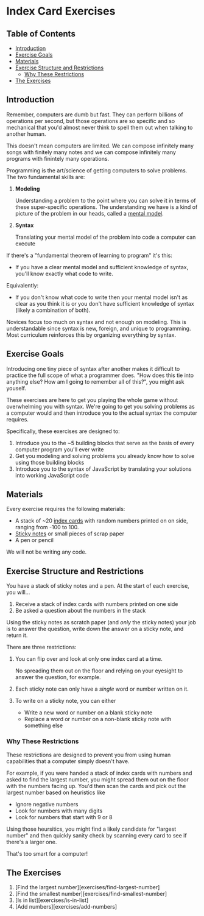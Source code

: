 # Index Card Exercises

## Table of Contents <!-- omit in toc -->

- [Introduction](#introduction)
- [Exercise Goals](#exercise-goals)
- [Materials](#materials)
- [Exercise Structure and Restrictions](#exercise-structure-and-restrictions)
  - [Why These Restrictions](#why-these-restrictions)
- [The Exercises](#the-exercises)

## Introduction

Remember, computers are dumb but fast. They can perform billions of operations per second, but those operations are so specific and so mechanical that you'd almost never think to spell them out when talking to another human.

This doesn't mean computers are limited. We can compose infinitely many songs with finitely many notes and we can compose infinitely many programs with finintely many operations.

Programming is the art/science of getting computers to solve problems.  The two fundamental skills are:

1. **Modeling**

   Understanding a problem to the point where you can solve it in terms of these super-specific operations. The understanding we have is a kind of picture of the problem in our heads, called a [mental model][wiki-mental-model].

1. **Syntax**

   Translating your mental model of the problem into code a computer can execute

If there's a "fundamental theorem of learning to program" it's this:

- If you have a clear mental model and sufficient knowledge of syntax, you'll know exactly what code to write.

Equivalently:

- If you don't know what code to write then your mental model isn't as clear as you think it is or you don't have sufficient knowledge of syntax (likely a combination of both).

Novices focus too much on syntax and not enough on modeling. This is understandable since syntax is new, foreign, and unique to programming.  Most curriculum reinforces this by organizing everything by syntax.

## Exercise Goals

Introducing one tiny piece of syntax after another makes it difficult to practice the full scope of what a programmer does. "How does this tie into anything else? How am I going to remember all of this?", you might ask youself.

These exercises are here to get you playing the whole game without overwhelming you with syntax. We're going to get you solving problems as a computer would and then introduce you to the actual syntax the computer requires.

Specifically, these exercises are designed to:

1. Introduce you to the ~5 building blocks that serve as the basis of every computer program you'll ever write
1. Get you modeling and solving problems you already know how to solve using those building blocks
1. Introduce you to the syntax of JavaScript by translating your solutions into working JavaScript code

## Materials

Every exercise requires the following materials:

- A stack of ~20 [index cards][wiki-index-cards] with random numbers printed on on side, ranging from -100 to 100.
- [Sticky notes][wiki-sticky-notes] or small pieces of scrap paper
- A pen or pencil

We will not be writing any code.

## Exercise Structure and Restrictions

You have a stack of sticky notes and a pen. At the start of each exercise, you will...

1. Receive a stack of index cards with numbers printed on one side
1. Be asked a question about the numbers in the stack

Using the sticky notes as scratch paper (and *only* the sticky notes) your job is to answer the question, write down the answer on a sticky note, and return it.

There are three restrictions:

1. You can flip over and look at only one index card at a time.

   No spreading them out on the floor and relying on your eyesight to answer the question, for example.
1. Each sticky note can only have a *single* word or number written on it.
1. To write on a sticky note, you can either
   - Write a new word or number on a blank sticky note
   - Replace a word or number on a non-blank sticky note with something else

### Why These Restrictions

These restrictions are designed to prevent you from using human capabilities that a computer simply doesn't have.

For example, if you were handed a stack of index cards with numbers and asked to find the largest number, you might spread them out on the floor with the numbers facing up.  You'd then scan the cards and pick out the largest number based on heuristics like

- Ignore negative numbers
- Look for numbers with many digits
- Look for numbers that start with 9 or 8

Using those heursitics, you might find a likely candidate for "largest number" and then quickly sanity check by scanning every card to see if there's a larger one.

That's too smart for a computer!

## The Exercises

1. [Find the largest number][exercises/find-largest-number]
1. [Find the smallest number][exercises/find-smallest-number]
1. [Is in list][exercises/is-in-list]
1. [Add numbers][exercises/add-numbers]

[wiki-mental-model]: https://en.wikipedia.org/wiki/Mental_model
[wiki-index-cards]: https://en.wikipedia.org/wiki/Index_card
[wiki-sticky-notes]: https://en.wikipedia.org/wiki/Post-it_Note
